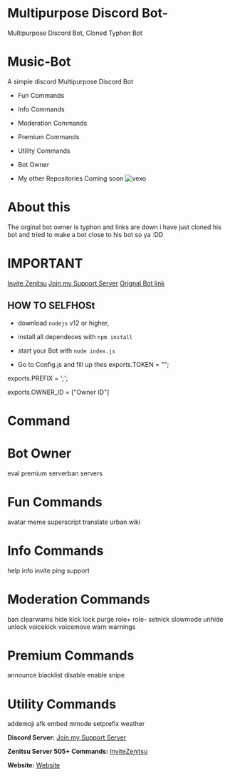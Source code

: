 # Multipurpose Discord Bot-
 Multipurpose Discord Bot, Cloned Typhon Bot
# Music-Bot

A simple discord Multipurpose Discord Bot
- Fun Commands
- Info Commands
- Moderation Commands
- Premium Commands
- Utility Commands
- Bot Owner

- My other Repositories Coming soon
![vexo](https://images-ext-2.discordapp.net/external/Q59LZDO_vsVlT80yt0QfXZNJzbtZX29OMUZ_ugZZGhk/https/images-ext-1.discordapp.net/external/PT9j8guEpbbTPjMF9S1CGq4W4KT1IRpFA02sB6CL-aM/https/cdn.discordapp.com/avatars/756052319417925633/5a5256290cd803d97b940b39f5937cb8.webp)


# About this
The orginal bot owner is typhon and links are down i have just cloned his bot and tried to make a bot close to his bot so ya :DD




# **IMPORTANT**
[Invite Zenitsu](https://www.zenitsu.xyz/)
[Join my Support Server](https://discord.gg/SvfZ7GJrZd)
[Orignal Bot link](https://top.gg/bot/756052319417925633?__cf_chl_jschl_tk__=pmd_49ce77e35fb20dadd62eac5146d5a4556f2f113f-1628784012-0-gqNtZGzNAeKjcnBszQ5O)


## HOW TO SELFHOSt

- download `nodejs` v12 or higher,

- install all dependeces with `npm install`

- start your Bot with `node index.js`

- Go to Config.js and fill up thes
exports.TOKEN = "";

exports.PREFIX = ';';

exports.OWNER_ID = ["Owner ID"]


# Command


# Bot Owner
eval premium serverban servers

# Fun Commands
 avatar meme superscript translate urban wiki

# Info Commands
help info invite ping support 

# Moderation Commands
 ban clearwarns hide kick lock purge role+ role- setnick slowmode unhide unlock voicekick voicemove warn warnings

# Premium Commands
 announce blacklist disable enable snipe

# Utility Commands
 addemoji afk embed mmode setprefix weather


**Discord Server:**
[Join my Support Server](https://discord.gg/SvfZ7GJrZd)

**Zenitsu Server 505+ Commands:**
[InviteZenitsu](https://discord.com/oauth2/authorize?client_id=783404187017805864&scope=bot&permissions=4361029390)

**Website:**
[Website](https://www.asjadowo.xyz/)
